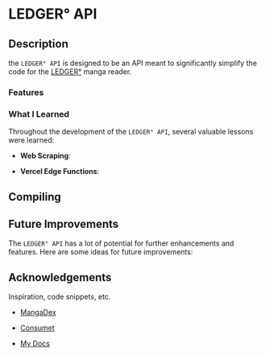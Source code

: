# LEDGER° API

## Description

the `LEDGER° API` is designed to be an API meant to significantly simplify the code for the [LEDGER°](https://github.com/MaFalana/LEDGER-) manga reader.

### Features



### What I Learned

Throughout the development of the `LEDGER° API`, several valuable lessons were learned:

- **Web Scraping**:

- **Vercel Edge Functions**:

## Compiling


## Future Improvements

The `LEDGER° API` has a lot of potential for further enhancements and features. Here are some ideas for future improvements:


## Acknowledgements

Inspiration, code snippets, etc.

- [MangaDex](https://api.mangadex.org/docs/swagger.html)

- [Consumet](https://docs.consumet.org)

- [My Docs](https://ledger-hazel.vercel.app/docs)